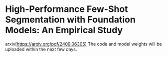 # High-Performance Few-Shot Segmentation with Foundation Models: An Empirical Study
arxiv[https://arxiv.org/pdf/2409.06305]
The code and model weights will be uploaded within the next few days.
